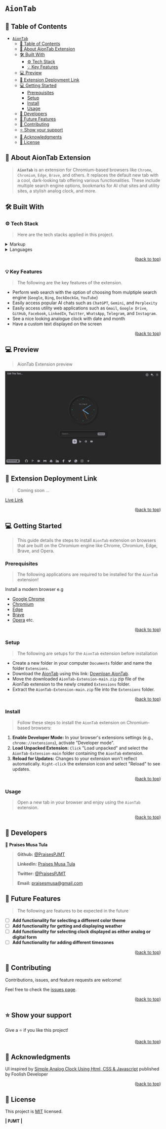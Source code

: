 # `AionTab` <a name="readme-top"></a>

## 📗 Table of Contents

- [`AionTab` ](#aiontab-)
  - [📗 Table of Contents](#-table-of-contents)
  - [📖 About AionTab Extension ](#-about-aiontab-extension-)
  - [🛠 Built With ](#-built-with-)
    - [⚙️ Tech Stack ](#️-tech-stack-)
    - [💡 Key Features ](#-key-features-)
  - [💻 Preview ](#-preview-)
  - [🚀 Extension Deployment Link ](#-extension-deployment-link-)
  - [💻 Getting Started ](#-getting-started-)
    - [Prerequisites](#prerequisites)
    - [Setup](#setup)
    - [Install](#install)
    - [Usage](#usage)
  - [👥 Developers ](#-developers-)
  - [🔭 Future Features ](#-future-features-)
  - [🤝 Contributing ](#-contributing-)
  - [⭐️ Show your support ](#️-show-your-support-)
  - [🙏 Acknowledgments ](#-acknowledgments-)
  - [📝 License ](#-license-)

## 📖 About AionTab Extension <a name="about-aiontab-extension"></a>

> **`AionTab`** is an extension for Chromium-based browsers like `Chrome`, `Chromium`, `Edge`, `Brave`, and others. It replaces the default new tab with a cool, dark-looking tab offering various functionalities. These include multiple search engine options, bookmarks for AI chat sites and utility sites, a stylish analog clock, and more.

## 🛠 Built With <a name="built-with"></a>

### ⚙️ Tech Stack <a name="tech-stack"></a>

> Here are the tech stacks applied in this project.

<details>
  <summary>Markup</summary>
  <ul>
    <li>HTML5</li>
    <li>CSS3</li>
  </ul>
</details>

<details>
  <summary>Languages</summary>
  <ul>
    <li>JavaScript</li>
  </ul>
</details>

<p align="right">(<a href="#readme-top">back to top</a>)</p>

### 💡 Key Features <a name="key-features"></a>

> The following are the key features of the extension.

- Perform web search with the option of choosing from mulptiple search engine (`Google`, `Bing`, `DockDockGo`, `YouTube`)
- Easily access popular AI chats such as `ChatGPT`, `Gemini`, and `Perplexity`
- Easily access utility web applications such as `Gmail`, `Google Drive`, `GitHub`, `Facebook`, `LinkedIn`, `Twitter`, `WhatsApp`, `Telegram`, and `Instagram`.
- See a nice looking analogue clock with date and month
- Have a custom text displayed on the screen
<!-- Add more features as necessary -->

<p align="right">(<a href="#readme-top">back to top</a>)</p>

## 💻 Preview <a name="preview"></a>

> AionTab Extension preview

![AioTab](./assets/preview.jpeg)

## 🚀 Extension Deployment Link <a name="extension-deployment-link"></a>

> Coming soon ...

[Live Link](link)

<p align="right">(<a href="#readme-top">back to top</a>)</p>

<!-- GETTING STARTED -->

## 💻 Getting Started <a name="getting-started"></a>

> This guide details the steps to install `AionTab` extension on browsers that are built on the Chromium engine like Chrome, Chromium, Edge, Brave, and Opera.

### Prerequisites

> The following applications are required to be installed for the `AionTab` extension!

Install a modern browser e.g

- [Google Chrome](https://www.google.com/chrome/)
- [Chromium](https://www.chromium.org/getting-involved/download-chromium/)
- [Edge](https://www.microsoft.com/en-us/edge?r=1)
- [Brave](https://brave.com/)
- [Opera](https://www.opera.com/) etc.

<p align="right">(<a href="#readme-top">back to top</a>)</p>

### Setup

> The following are setups for the `AionTab` extension before installation

- Create a new folder in your computer `Documents` folder and name the folder `Extensions`.
- Download the [AionTab](https://github.com/PraisesPJMT/AionTab-Extension/) using this link: [Downloan AionTab](https://github.com/PraisesPJMT/AionTab-Extension/archive/refs/heads/main.zip).
- Move the downloaded `AionTab-Extension-main.zip` zip file of the AionTab extension to the newly created `Extensions` folder.
- Extract the `AionTab-Extension-main.zip` file into the `Extensions` folder.

<p align="right">(<a href="#readme-top">back to top</a>)</p>

### Install

> Follow these steps to install the `AionTab` extension on Chromium-based browsers:

1. **Enable Developer Mode:** In your browser's extensions settings (e.g., `chrome://extensions`), activate "Developer mode".
2. **Load Unpacked Extension:** `Click` "Load unpacked" and select the `AionTab-Extension-main` folder containing the `AionTab` extension.
3. **Reload for Updates:** Changes to your extension won't reflect automatically. `Right-click` the extension icon and select "Reload" to see updates.

<p align="right">(<a href="#readme-top">back to top</a>)</p>

### Usage

> Open a new tab in your browser and enjoy using the `AionTab` extension.

<p align="right">(<a href="#readme-top">back to top</a>)</p>

## 👥 Developers <a name="developers"></a>

👤 **Praises Musa Tula**

> **Github:** [@PraisesPJMT](https://github.com/PraisesPJMT/)
>
> **LinkedIn:** [Praises Musa Tula](https://www.linkedin.com/in//username/)
>
> **Twitter:** [@PraisesPJMT](https://twitter.com/username/)
>
> **Email:** [praisesmusa@gmail.com](mailto:praisesmusa@gmail.com)

## 🔭 Future Features <a name="future-features"></a>

> The following are features to be expected in the future

- [ ] **Add functionality **for selecting **a **different**** color theme****
- [ ] **Add functionality for getting and displaying weather**
- [ ] **Add functionality for selecting clock displayed **as either **analog** or digital** form**
- [ ] **Add functionality for adding different timezones**

<p align="right">(<a href="#readme-top">back to top</a>)</p>

## 🤝 Contributing <a name="contributing"></a>

Contributions, issues, and feature requests are welcome!

Feel free to check the [issues page](../../issues/).

<p align="right">(<a href="#readme-top">back to top</a>)</p>

## ⭐️ Show your support <a name="support"></a>

Give a ⭐️ if you like this project!

<p align="right">(<a href="#readme-top">back to top</a>)</p>

## 🙏 Acknowledgments <a name="acknowledgements"></a>

UI inspired by [Simple Analog Clock Using Html, CSS & Javascript](https://dev.to/code_mystery/simple-analog-clock-using-html-css-javascript-2c6a) published by Foolish Developer

<p align="right">(<a href="#readme-top">back to top</a>)</p>

## 📝 License <a name="license"></a>

This project is [MIT](./LICENSE) licensed.

**| PJMT |**

